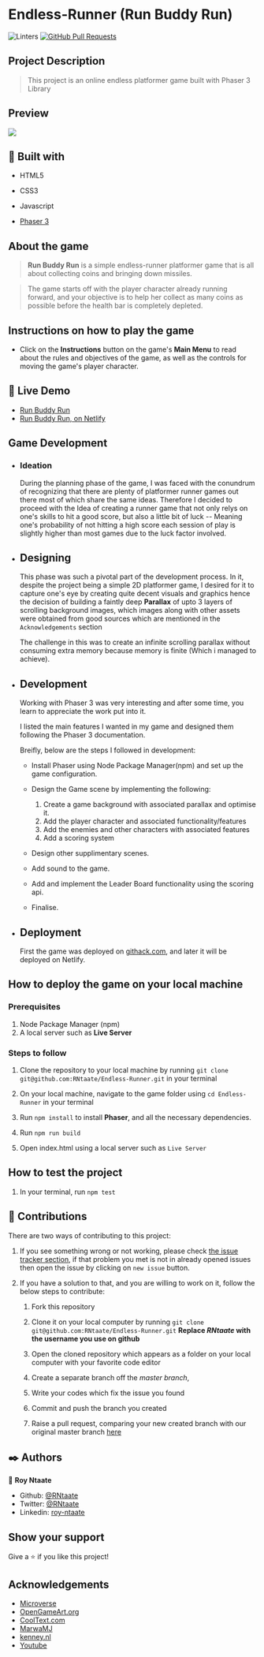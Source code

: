 # Endless-Runner (Run Buddy Run)

![Linters](https://github.com/RNtaate/Endless-Runner/workflows/Linters/badge.svg)
[![GitHub Pull Requests](https://img.shields.io/badge/GitHub-Pull%20Requests-blue)]()

## Project Description

> This project is an online endless platformer game built with Phaser 3 Library

## Preview

![](assets/gameGif3.gif)

##  🔧 Built with

- HTML5

- CSS3
- Javascript
- [Phaser 3](http://phaser.io/phaser3)

## About the game

> **Run Buddy Run** is a simple endless-runner platformer game that is all about collecting coins and bringing down missiles.

> The game starts off with the player character already running forward, and your objective is to help her collect as many coins as possible before the health bar  is completely depleted.

## Instructions on how to play the game

- Click on the **Instructions** button on the game's **Main Menu** to read about the rules and objectives of the game, as well as the controls for moving the game's player character.

## 🔴 Live Demo

- [Run Buddy Run](https://raw.githack.com/RNtaate/Endless-Runner/feature-endless/dist/index.html)
- [Run Buddy Run, on Netlify](https://run-buddy-run.netlify.app/)

## Game Development

- ### Ideation
  During the planning phase of the game, I was faced with the conundrum of recognizing that there are plenty of platformer runner games out there most of which share the same ideas. Therefore I decided to proceed with the Idea of creating a runner game that not only relys on one's skills to hit a good score, but also a little bit of luck -- Meaning one's probability of not hitting a high score each session of play is slightly higher than most games due to the luck factor involved.

- ## Designing
  This phase was such a pivotal part of the development process. In it, despite the project being a simple 2D platformer game, I desired for it to capture one's eye by creating quite decent visuals and graphics hence the decision of building a faintly deep **Parallax** of upto 3 layers of scrolling background images, which images along with other assets were obtained from good sources which are mentioned in the `Acknowledgements` section

  The challenge in this was to create an infinite scrolling parallax without consuming extra memory because memory is finite (Which i managed to achieve).

- ## Development
  Working with Phaser 3 was very interesting and after some time, you learn to appreciate the work put into it.

  I listed the main features I wanted in my game and designed them following the Phaser 3 documentation.

  Breifly, below are the steps I followed in development: 

  - Install Phaser using Node Package Manager(npm) and set up the game configuration.

  - Design the Game scene by implementing the following:
    1. Create a game background with associated parallax and optimise it.
    1. Add the player character and associated functionality/features
    1. Add the enemies and other characters with associated features
    1. Add a scoring system

  - Design other supplimentary scenes.
  - Add sound to the game.
  - Add and implement the Leader Board functionality using the scoring api.
  - Finalise.

- ## Deployment
  First the game was deployed on [githack.com](rawcdn.githack.com), and later it will be deployed on Netlify.

## How to deploy the game on your local machine

### Prerequisites
1. Node Package Manager (npm)
2. A local server such as **Live Server**

### Steps to follow

1. Clone the repository to your local machine by running `git clone git@github.com:RNtaate/Endless-Runner.git` in your terminal

1. On your local machine, navigate to the game folder using `cd Endless-Runner` in your terminal

1. Run `npm install` to install **Phaser**, and all the necessary dependencies.

1. Run `npm run build`

1. Open index.html using a local server such as `Live Server`

## How to test the project

1. In your terminal, run `npm test`

## 🤝 Contributions
  There are two ways of contributing to this project:

1. If you see something wrong or not working, please check [the issue tracker section](https://github.com/RNtaate/Endless-Runner/issues), if that problem you met is not in already opened issues then open the issue by clicking on `new issue` button.

2. If you have a solution to that, and you are willing to work on it, follow the below steps to contribute:
    1.  Fork this repository

    1.  Clone it on your local computer by running `git clone git@github.com:RNtaate/Endless-Runner.git` __Replace *RNtaate* with the username you use on github__
    1.  Open the cloned repository which appears as a folder on your local computer with your favorite code editor
    1.  Create a separate branch off the *master branch*,
    1.  Write your codes which fix the issue you found
    1.  Commit and push the branch you created
    1.  Raise a pull request, comparing your new created branch with our original master branch [here](https://github.com/RNtaate/Endless-Runner)

## ✒️  Authors

👤 **Roy Ntaate**

- Github: [@RNtaate](https://github.com/RNtaate)
- Twitter: [@RNtaate](https://twitter.com/RNtaate)
- Linkedin: [roy-ntaate](https://linkedin.com/in/roy-ntaate)

## Show your support

Give a ⭐️ if you like this project!

## Acknowledgements

- [Microverse](https:www.microverse.org)
- [OpenGameArt.org](https://opengameart.org/)
- [CoolText.com](https://cooltext.com/)
- [MarwaMJ](https://marwamj.itch.io/)
- [kenney.nl](https://www.kenney.nl/)
- [Youtube](https://www.youtube.com/)
